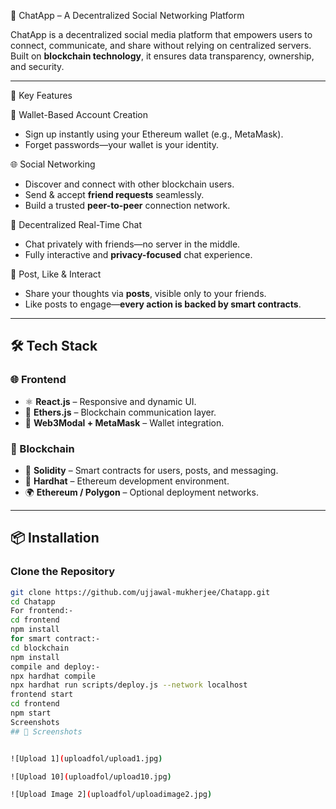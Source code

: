 🔗 ChatApp – A Decentralized Social Networking Platform

ChatApp is a decentralized social media platform that empowers users to connect, communicate, and share without relying on centralized servers. Built on **blockchain technology**, it ensures data transparency, ownership, and security.

---

 🚀 Key Features

👛 Wallet-Based Account Creation
- Sign up instantly using your Ethereum wallet (e.g., MetaMask).
- Forget passwords—your wallet is your identity.

🌐 Social Networking
- Discover and connect with other blockchain users.
- Send & accept **friend requests** seamlessly.
- Build a trusted **peer-to-peer** connection network.

💬 Decentralized Real-Time Chat
- Chat privately with friends—no server in the middle.
- Fully interactive and **privacy-focused** chat experience.

📸 Post, Like & Interact
- Share your thoughts via **posts**, visible only to your friends.
- Like posts to engage—**every action is backed by smart contracts**.

---

## 🛠️ Tech Stack

### 🌐 Frontend
- ⚛️ **React.js** – Responsive and dynamic UI.
- 🔌 **Ethers.js** – Blockchain communication layer.
- 🦊 **Web3Modal + MetaMask** – Wallet integration.

### 🔗 Blockchain
- 🧠 **Solidity** – Smart contracts for users, posts, and messaging.
- 🔨 **Hardhat** – Ethereum development environment.
- 🌍 **Ethereum / Polygon** – Optional deployment networks.
---

## 📦 Installation

### Clone the Repository
```bash
git clone https://github.com/ujjawal-mukherjee/Chatapp.git
cd Chatapp
For frontend:-
cd frontend
npm install
for smart contract:-
cd blockchain
npm install
compile and deploy:-
npx hardhat compile
npx hardhat run scripts/deploy.js --network localhost
frontend start
cd frontend
npm start
Screenshots
## 📸 Screenshots


![Upload 1](uploadfol/upload1.jpg)

![Upload 10](uploadfol/upload10.jpg)

![Upload Image 2](uploadfol/uploadimage2.jpg)



